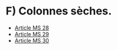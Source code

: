 # F) Colonnes sèches.

- [Article MS 28](article-ms-28.md)
- [Article MS 29](article-ms-29.md)
- [Article MS 30](article-ms-30.md)

